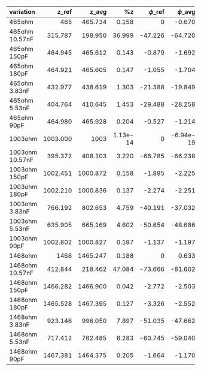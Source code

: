 | variation	| z_ref	| z_avg	| %z	| $\phi$\_ref	| $\phi$\_avg	| %$\phi$	|
| :-	| -:	| -:	| -:	| -:	| -:	| -:	|
| 465ohm	| 465	| 465.734	| 0.158	| 0	| -0.670	| inf	|
| 465ohm 10.57nF	| 315.787	| 198.950	| 36.999	| -47.226	| -64.720	| 37.043	|
| 465ohm 150pF	| 464.945	| 465.612	| 0.143	| -0.879	| -1.692	| 92.530	|
| 465ohm 180pF	| 464.921	| 465.605	| 0.147	| -1.055	| -1.704	| 61.617	|
| 465ohm 3.83nF	| 432.977	| 438.619	| 1.303	| -21.388	| -19.849	| 7.193	|
| 465ohm 5.53nF	| 404.764	| 410.645	| 1.453	| -29.488	| -28.258	| 4.170	|
| 465ohm 90pF	| 464.980	| 465.928	| 0.204	| -0.527	| -1.214	| 130.155	|
| 1003ohm	| 1003.000	| 1003	| 1.13e-14	| 0	| -6.94e-19	| inf	|
| 1003ohm 10.57nF	| 395.372	| 408.103	| 3.220	| -66.785	| -66.238	| 0.818	|
| 1003ohm 150pF	| 1002.451	| 1000.872	| 0.158	| -1.895	| -2.225	| 17.413	|
| 1003ohm 180pF	| 1002.210	| 1000.836	| 0.137	| -2.274	| -2.251	| 0.977	|
| 1003ohm 3.83nF	| 766.192	| 802.653	| 4.759	| -40.191	| -37.032	| 7.860	|
| 1003ohm 5.53nF	| 635.905	| 665.169	| 4.602	| -50.654	| -48.686	| 3.885	|
| 1003ohm 90pF	| 1002.802	| 1000.827	| 0.197	| -1.137	| -1.197	| 5.261	|
| 1468ohm	| 1468	| 1465.247	| 0.188	| 0	| 0.633	| inf	|
| 1468ohm 10.57nF	| 412.844	| 218.462	| 47.084	| -73.666	| -81.602	| 10.772	|
| 1468ohm 150pF	| 1466.282	| 1466.900	| 0.042	| -2.772	| -2.503	| 9.708	|
| 1468ohm 180pF	| 1465.528	| 1467.395	| 0.127	| -3.326	| -2.552	| 23.273	|
| 1468ohm 3.83nF	| 923.146	| 996.050	| 7.897	| -51.035	| -47.662	| 6.609	|
| 1468ohm 5.53nF	| 717.412	| 762.485	| 6.283	| -60.745	| -59.040	| 2.806	|
| 1468ohm 90pF	| 1467.381	| 1464.375	| 0.205	| -1.664	| -1.170	| 29.676	|
